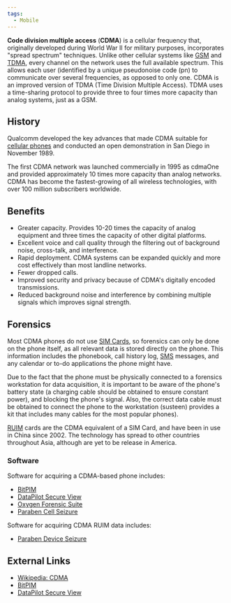 ```yaml
---
tags:
  - Mobile
---
```

**Code division multiple access** (**CDMA**) is a cellular frequency that,
originally developed during World War II for military purposes, incorporates
"spread spectrum" techniques. Unlike other cellular systems like [GSM](gsm.md)
and [TDMA](tdma.md), every channel on the network uses the full available
spectrum. This allows each user (identified by a unique pseudonoise code (pn)
to communicate over several frequencies, as opposed to only one. CDMA is an
improved version of TDMA (Time Division Multiple Access). TDMA uses a
time-sharing protocol to provide three to four times more capacity than analog
systems, just as a GSM.

## History

Qualcomm developed the key advances that made CDMA suitable for [cellular phones](cell_phones.md)
and conducted an open demonstration in San Diego in November 1989.

The first CDMA network was launched commercially in 1995 as
cdmaOne and provided approximately 10 times more
capacity than analog networks. CDMA has become the fastest-growing of
all wireless technologies, with over 100 million subscribers worldwide.

## Benefits

- Greater capacity. Provides 10-20 times the capacity of analog
  equipment and three times the capacity of other digital platforms.
- Excellent voice and call quality through the filtering out of
  background noise, cross-talk, and interference.
- Rapid deployment. CDMA systems can be expanded quickly and more cost
  effectively than most landline networks.
- Fewer dropped calls.
- Improved security and privacy because of CDMA's digitally encoded
  transmissions.
- Reduced background noise and interference by combining multiple
  signals which improves signal strength.

## Forensics

Most CDMA phones do not use [SIM Cards](sim_cards.md), so
forensics can only be done on the phone itself, as all relevant data is
stored directly on the phone. This information includes the
phonebook, call history log, [SMS](sms.md) messages,
and any calendar or to-do applications the phone might have.

Due to the fact that the phone must be physically connected to a
forensics workstation for data acquisition, it is important to be aware
of the phone's battery state (a charging cable should be obtained to
ensure constant power), and blocking the phone's signal. Also, the
correct data cable must be obtained to connect the phone to the
workstation (susteen) provides a kit that includes
many cables for the most popular phones).

[RUIM](ruim.md) cards are the CDMA equivalent of a SIM Card, and have been in
use in China since 2002. The technology has spread to other countries
throughout Asia, although are yet to be release in America.

### Software

Software for acquiring a CDMA-based phone includes:

* [BitPIM](bitpim.md)
* [DataPilot Secure View](datapilot_secure_view.md)
* [Oxygen Forensic Suite](oxygen_forensic_suite.md)
* [Paraben Cell Seizure](paraben_cell_seizure.md)

Software for acquiring CDMA RUIM data includes:

* [Paraben Device Seizure](paraben_device_seizure.md)

## External Links

* [Wikipedia: CDMA](https://en.wikipedia.org/wiki/Cdma)
* [BitPIM](http://www.bitpim.org)
* [DataPilot Secure View](https://www.susteen.com/)
